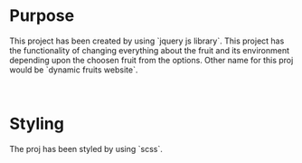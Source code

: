 # Purpose

<p>This project has been created by using `jquery js library`. This project has the functionality of changing everything about the fruit and its environment depending upon the choosen fruit from the options. Other name for this proj would be `dynamic fruits website`.
</p>

<p>&nbsp;</p>

# Styling
<p>The proj has been styled by using `scss`.</p>